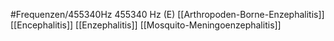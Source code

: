 #Frequenzen/455340Hz
455340 Hz (E)
[[Arthropoden-Borne-Enzephalitis]]
[[Encephalitis]]
[[Enzephalitis]]
[[Mosquito-Meningoenzephalitis]]